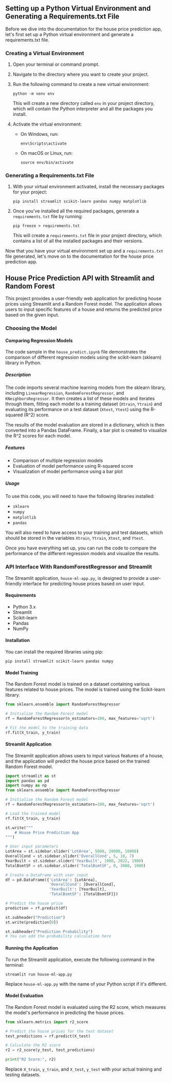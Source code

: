## Setting up a Python Virtual Environment and Generating a Requirements.txt File

Before we dive into the documentation for the house price prediction app, let's first set up a Python virtual environment and generate a requirements.txt file.

### Creating a Virtual Environment

1. Open your terminal or command prompt.
2. Navigate to the directory where you want to create your project.
3. Run the following command to create a new virtual environment:

   ```
   python -m venv env
   ```

   This will create a new directory called `env` in your project directory, which will contain the Python interpreter and all the packages you install.

4. Activate the virtual environment:
   - On Windows, run:
     ```
     env\Scripts\activate
     ```
   - On macOS or Linux, run:
     ```
     source env/bin/activate
     ```

### Generating a Requirements.txt File

1. With your virtual environment activated, install the necessary packages for your project:
   ```
   pip install streamlit scikit-learn pandas numpy matplotlib
   ```
2. Once you've installed all the required packages, generate a `requirements.txt` file by running:
   ```
   pip freeze > requirements.txt
   ```
   This will create a `requirements.txt` file in your project directory, which contains a list of all the installed packages and their versions.

Now that you have your virtual environment set up and a `requirements.txt` file generated, let's move on to the documentation for the house price prediction app.

## House Price Prediction API with Streamlit and Random Forest

This project provides a user-friendly web application for predicting house prices using Streamlit and a Random Forest model. The application allows users to input specific features of a house and returns the predicted price based on the given input.

### Choosing the Model

#### Comparing Regression Models

The code sample in the `house_predict.ipynb` file demonstrates the comparison of different regression models using the scikit-learn (sklearn) library in Python.

##### Description

The code imports several machine learning models from the sklearn library, including `LinearRegression`, `RandomForestRegressor`, and `KNeighborsRegressor`. It then creates a list of these models and iterates through them, fitting each model to a training dataset (`Xtrain`, `Ytrain`) and evaluating its performance on a test dataset (`Xtest`, `Ytest`) using the R-squared (R^2) score.

The results of the model evaluation are stored in a dictionary, which is then converted into a Pandas DataFrame. Finally, a bar plot is created to visualize the R^2 scores for each model.

##### Features

- Comparison of multiple regression models
- Evaluation of model performance using R-squared score
- Visualization of model performance using a bar plot

##### Usage

To use this code, you will need to have the following libraries installed:

- `sklearn`
- `numpy`
- `matplotlib`
- `pandas`

You will also need to have access to your training and test datasets, which should be stored in the variables `Xtrain`, `Ytrain`, `Xtest`, and `Ytest`.

Once you have everything set up, you can run the code to compare the performance of the different regression models and visualize the results.

### API Interface With RandomForestRegressor and Streamlit

The Streamlit application, `house-ml-app.py`, is designed to provide a user-friendly interface for predicting house prices based on user input.

#### Requirements

- Python 3.x
- Streamlit
- Scikit-learn
- Pandas
- NumPy

#### Installation

You can install the required libraries using pip:

```
pip install streamlit scikit-learn pandas numpy
```

#### Model Training

The Random Forest model is trained on a dataset containing various features related to house prices. The model is trained using the Scikit-learn library.

```python
from sklearn.ensemble import RandomForestRegressor

# Initialize the Random Forest model
rf = RandomForestRegressor(n_estimators=100, max_features='sqrt')

# Fit the model to the training data
rf.fit(X_train, y_train)
```

#### Streamlit Application

The Streamlit application allows users to input various features of a house, and the application will predict the house price based on the trained Random Forest model.

```python
import streamlit as st
import pandas as pd
import numpy as np
from sklearn.ensemble import RandomForestRegressor

# Initialize the Random Forest model
rf = RandomForestRegressor(n_estimators=100, max_features='sqrt')

# Load the trained model
rf.fit(X_train, y_train)

st.write("""
    # House Price Prediction App
""")

# User input parameters
LotArea = st.sidebar.slider('LotArea', 5000, 20000, 10000)
OverallCond = st.sidebar.slider('OverallCond', 5, 10, 7)
YearBuilt = st.sidebar.slider('YearBuilt', 1900, 2022, 1980)
TotalBsmtSF = st.sidebar.slider('TotalBsmtSF', 0, 3000, 1000)

# Create a DataFrame with user input
df = pd.DataFrame({'LotArea': [LotArea],
                   'OverallCond': [OverallCond],
                   'YearBuilt': [YearBuilt],
                   'TotalBsmtSF': [TotalBsmtSF]})

# Predict the house price
prediction = rf.predict(df)

st.subheader("Prediction")
st.write(prediction[0])

st.subheader("Prediction Probability")
# You can add the probability calculation here
```

#### Running the Application

To run the Streamlit application, execute the following command in the terminal:

```
streamlit run house-ml-app.py
```

Replace `house-ml-app.py` with the name of your Python script if it's different.

#### Model Evaluation

The Random Forest model is evaluated using the R2 score, which measures the model's performance in predicting the house prices.

```python
from sklearn.metrics import r2_score

# Predict the house prices for the test dataset
test_predictions = rf.predict(X_test)

# Calculate the R2 score
r2 = r2_score(y_test, test_predictions)

print("R2 Score:", r2)
```

Replace `X_train`, `y_train`, and `X_test`, `y_test` with your actual training and testing datasets.